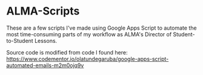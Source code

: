 # ALMA-Scripts
These are a few scripts I've made using Google Apps Script to automate the most time-consuming parts of my workflow as ALMA's Director of Student-to-Student Lessons.

Source code is modified from code I found here: https://www.codementor.io/olatundegaruba/google-apps-script-automated-emails-m2m0ojq9v
